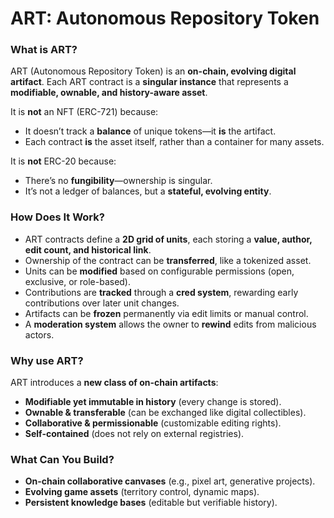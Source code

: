 # **ART: Autonomous Repository Token**

### **What is ART?**

ART (Autonomous Repository Token) is an **on-chain, evolving digital artifact**. Each ART contract is a **singular instance** that represents a **modifiable, ownable, and history-aware asset**.

It is **not** an NFT (ERC-721) because:

- It doesn’t track a **balance** of unique tokens—it **is** the artifact.
- Each contract **is** the asset itself, rather than a container for many assets.

It is **not** ERC-20 because:

- There’s no **fungibility**—ownership is singular.
- It’s not a ledger of balances, but a **stateful, evolving entity**.

### **How Does It Work?**

- ART contracts define a **2D grid of units**, each storing a **value, author, edit count, and historical link**.
- Ownership of the contract can be **transferred**, like a tokenized asset.
- Units can be **modified** based on configurable permissions (open, exclusive, or role-based).
- Contributions are **tracked** through a **cred system**, rewarding early contributions over later unit changes.
- Artifacts can be **frozen** permanently via edit limits or manual control.
- A **moderation system** allows the owner to **rewind** edits from malicious actors.

### **Why use ART?**

ART introduces a **new class of on-chain artifacts**:  
- **Modifiable yet immutable in history** (every change is stored).  
- **Ownable & transferable** (can be exchanged like digital collectibles).  
- **Collaborative & permissionable** (customizable editing rights).  
- **Self-contained** (does not rely on external registries).

### **What Can You Build?**

- **On-chain collaborative canvases** (e.g., pixel art, generative projects).
- **Evolving game assets** (territory control, dynamic maps).
- **Persistent knowledge bases** (editable but verifiable history).
